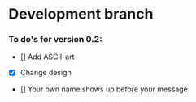 # Development branch
### To do's for version 0.2:
- [] Add ASCII-art
- [x] Change design
- [] Your own name shows up before your message